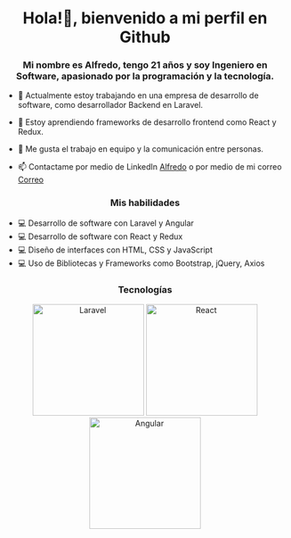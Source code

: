 <h1 style="text-align: center;">Hola!👋, bienvenido a mi perfil en Github</h1>
<h3 style="text-align:center">Mi nombre es Alfredo, tengo 21 años y soy Ingeniero en Software, apasionado por la programación y la tecnología.</h3>

- 🔭 Actualmente estoy trabajando en una empresa de desarrollo de software, como desarrollador Backend en Laravel.

- 🌱 Estoy aprendiendo frameworks de desarrollo frontend como React y Redux.

- 👯 Me gusta el trabajo en equipo y la comunicación entre personas.

- 📫 Contactame por medio de LinkedIn [Alfredo](https://mx.linkedin.com/in/alfredo-mendez-elias-65329a15a/) o por medio de mi correo [Correo](mailto:alfredomendez60@gmail.com)

<h3 style="text-align:center">Mis habilidades</h3>
<ul>
<li>💻 Desarrollo de software con Laravel y Angular</li>
<li>💻 Desarrollo de software con React y Redux</li>
<li>💻 Diseño de interfaces con HTML, CSS y JavaScript</li>
<li>💻 Uso de Bibliotecas y Frameworks como Bootstrap, jQuery, Axios</li>
</ul>

<h3 style="text-align:center">Tecnologías</h3>
<div style="text-align:center">
<img src="https://es.wikipedia.org/wiki/Laravel" alt="Laravel" style="width:200px;height:200px;">
<img src="https://es.wikipedia.org/wiki/React" alt="React" style="width:200px;height:200px;">
<img src="https://commons.wikimedia.org/wiki/File:Angular_full_color_logo.svg" alt="Angular" style="width:200px;height:200px;">
